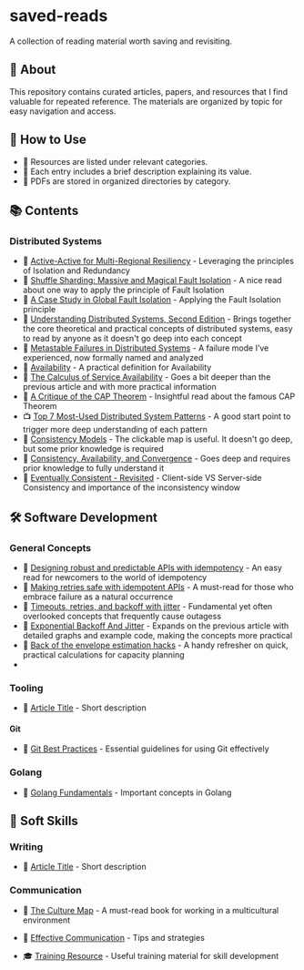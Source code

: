 # saved-reads
A collection of reading material worth saving and revisiting.

## 📖 About
This repository contains curated articles, papers, and resources that I find valuable for repeated reference. The materials are organized by topic for easy navigation and access.

## 🚀 How to Use
- 📌 Resources are listed under relevant categories.
- 📝 Each entry includes a brief description explaining its value.
- 📁 PDFs are stored in organized directories by category.

## 📚 Contents

### Distributed Systems
- 📝 [Active-Active for Multi-Regional Resiliency](https://netflixtechblog.com/active-active-for-multi-regional-resiliency-c47719f6685b) - Leveraging the principles of Isolation and Redundancy
- 📝 [Shuffle Sharding: Massive and Magical Fault Isolation](https://aws.amazon.com/blogs/architecture/shuffle-sharding-massive-and-magical-fault-isolation/) - A nice read about one way to apply the principle of Fault Isolation
- 📝 [A Case Study in Global Fault Isolation](https://aws.amazon.com/blogs/architecture/a-case-study-in-global-fault-isolation/) - Applying the Fault Isolation principle
- 📖 [Understanding Distributed Systems, Second Edition](https://understandingdistributed.systems/) - Brings together the core theoretical and practical concepts of distributed systems, easy to read by anyone as it doesn't go deep into each concept
- 📖 [Metastable Failures in Distributed Systems](https://raw.githubusercontent.com/unixsurfer/saved-reads/main/distributed-systems/hotos21-s11-bronson-metastable-failures.pdf) - A failure mode I’ve experienced, now formally named and analyzed
- 📝 [Availability](https://docs.aws.amazon.com/wellarchitected/latest/reliability-pillar/availability.html) - A practical definition for Availability
- 📝 [The Calculus of Service Availability](https://queue.acm.org/detail.cfm?id=3096459) - Goes a bit deeper than the previous article and with more practical information
- 📖 [A Critique of the CAP Theorem](https://raw.githubusercontent.com/unixsurfer/saved-reads/main/distributed-systems/cap-critique.pdf) - Insightful read about the famous CAP Theorem
- 📺 [Top 7 Most-Used Distributed System Patterns](https://www.youtube.com/watch?v=nH4qjmP2KEE) - A good start point to trigger more deep understanding of each pattern
- 📝 [Consistency Models](https://jepsen.io/consistency/models) - The clickable map is useful. It doesn't go deep, but some prior knowledge is required
- 📖 [Consistency, Availability, and Convergence](https://raw.githubusercontent.com/unixsurfer/saved-reads/main/distributed-systems/cac-tr.pdf) - Goes deep and requires prior knowledge to fully understand it
- 📝 [Eventually Consistent - Revisited](https://www.allthingsdistributed.com/2008/12/eventually_consistent.html) - Client-side VS Server-side Consistency and importance of the inconsistency window

## 🛠 Software Development

### General Concepts
- 📝 [Designing robust and predictable APIs with idempotency](https://stripe.com/blog/idempotency) - An easy read for newcomers to the world of idempotency
- 📝 [Making retries safe with idempotent APIs](https://aws.amazon.com/builders-library/making-retries-safe-with-idempotent-APIs/) - A must-read for those who embrace failure as a natural occurrence
- 📝 [Timeouts, retries, and backoff with jitter](https://aws.amazon.com/builders-library/timeouts-retries-and-backoff-with-jitter/) - Fundamental yet often overlooked concepts that frequently cause outagess
- 📝 [Exponential Backoff And Jitter](https://aws.amazon.com/blogs/architecture/exponential-backoff-and-jitter) - Expands on the previous article with detailed graphs and example code, making the concepts more practical
- 📝 [Back of the envelope estimation hacks](https://robertovitillo.com/back-of-the-envelope-estimation-hacks/) - A handy refresher on quick, practical calculations for capacity planning
- 
### Tooling
- 📖 [Article Title](software-development/tooling/article-title.pdf) - Short description

#### Git
- 📖 [Git Best Practices](software-development/git/git-best-practices.pdf) - Essential guidelines for using Git effectively

### Golang
- 📖 [Golang Fundamentals](golang/golang-basics.pdf) - Important concepts in Golang

## 💬 Soft Skills

### Writing
- 📖 [Article Title](soft-skills/writing/article-title.pdf) - Short description

### Communication
- 📖 [The Culture Map](https://erinmeyer.com/books/the-culture-map/) - A must-read book for working in a multicultural environment
- 📖 [Effective Communication](soft-skills/communication/effective-communication.pdf) - Tips and strategies

- 🎓 [Training Resource](soft-skills/training/training-resource.pdf) - Useful training material for skill development
